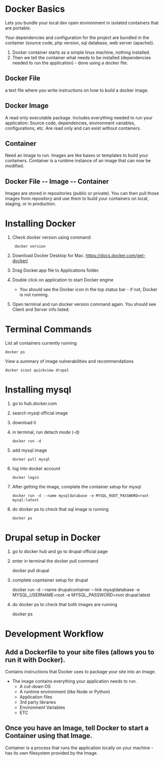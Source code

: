 # Docker Basics

Lets you bundle your local dev open environment in isolated containers that are portable.

Your dependencies and configuration for the project are bundled in the container (source code, php version, sql database, web server (apache)).


1. Docker container starts as a simple linux machine, nothing installed.
2. Then we tell the container what needs to be installed (dependencies needed to run the application) - done using a docker file.

## Docker File
a text file where you write instructions on how to build a docker image.

## Docker Image
A read only executable package.
Includes everything needed to run your application:
Source code, dependencies, environment variables, configurations, etc.
Are read only and can exist without containers.

## Container
Need an Image to run. Images are like bases or templates to build your containers. Container is a runtime instance of an image that can now be modified.

## Docker File -- Image -- Container
Images are stored in repositories (public or private). You can then pull those images from repository and use them to build your containers on local, staging, or in production.


# Installing Docker

1. Check docker version using command:

        docker version

2. Download Docker Desktop for Mac. https://docs.docker.com/get-docker/
3. Drag Docker.app file to Applications folder.
4. Double click on application to start Docker engine
    * You should see the Docker icon in the top status bar - if not, Docker is not running.
5. Open terminal and run docker version command again. You should see Client and Server info listed.

# Terminal Commands

List all containers currently running

    docker ps

View a summary of image vulnerabilities and recommendations 

    docker scout quickview drupal

# Installing mysql

1. go to hub.docker.com
2. search mysql official image
3. download it
4. in terminal, run detach mode (-d) 

       docker run -d
5. add mysql image

       docker pull mysql
6. log into docker account

       docker login

7. After getting the image, complete the container setup for mysql 

       docker run -d --name mysqldatabase -e MYSQL_ROOT_PASSWORD=root mysql:latest

8. do docker ps to check that sql image is running

       docker ps


# Drupal setup in Docker

1. go to docker hub and go to drupal official page
2. enter in terminal the docker pull command 


    docker pull drupal
3. complete copntainer setup for drupal


    docker run -d --name drupalcontainer --link mysqldatabase -e MYSQL_USERNAME=root -e MYSQL_PASSWORD=root drupal:latest

3. do docker ps to check that both images are running

 
    docker ps







# Development Workflow

## Add a Dockerfile to your site files (allows you to run it with Docker). 
Contains instructions that Docker uses to package your site into an Image.
* The image contains everything your application needs to run.
  * A cut-down OS
  * A runtime environment (like Node or Python)
  * Application files
  * 3rd party libraries
  * Environment Variables
  * ETC

## Once you have an Image, tell Docker to start a Container using that Image.
Container is a process that runs the application locally on your machine - has its own filesystem provided by the Image.